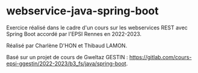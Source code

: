 # webservice-java-spring-boot

Exercice réalisé dans le cadre d'un cours sur les webservices REST avec Spring Boot accordé par l'EPSI Rennes en 2022-2023.

Réalisé par Charlène D'HON et Thibaud LAMON.

Basé sur un projet de cours de Gweltaz GESTIN : https://gitlab.com/cours-epsi-ggestin/2022-2023/b3_fs/java/spring-boot.
